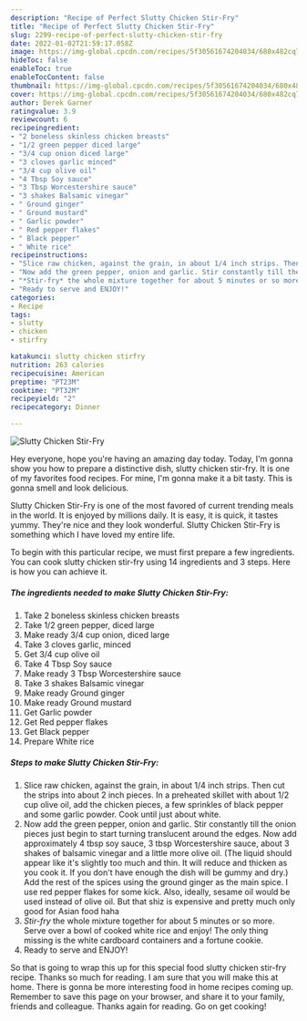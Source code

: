 ```yaml
---
description: "Recipe of Perfect Slutty Chicken Stir-Fry"
title: "Recipe of Perfect Slutty Chicken Stir-Fry"
slug: 2299-recipe-of-perfect-slutty-chicken-stir-fry
date: 2022-01-02T21:59:17.058Z
image: https://img-global.cpcdn.com/recipes/5f30561674204034/680x482cq70/slutty-chicken-stir-fry-recipe-main-photo.jpg
hideToc: false
enableToc: true
enableTocContent: false
thumbnail: https://img-global.cpcdn.com/recipes/5f30561674204034/680x482cq70/slutty-chicken-stir-fry-recipe-main-photo.jpg
cover: https://img-global.cpcdn.com/recipes/5f30561674204034/680x482cq70/slutty-chicken-stir-fry-recipe-main-photo.jpg
author: Derek Garner
ratingvalue: 3.9
reviewcount: 6
recipeingredient:
- "2 boneless skinless chicken breasts"
- "1/2 green pepper diced large"
- "3/4 cup onion diced large"
- "3 cloves garlic minced"
- "3/4 cup olive oil"
- "4 Tbsp Soy sauce"
- "3 Tbsp Worcestershire sauce"
- "3 shakes Balsamic vinegar"
- " Ground ginger"
- " Ground mustard"
- " Garlic powder"
- " Red pepper flakes"
- " Black pepper"
- " White rice"
recipeinstructions:
- "Slice raw chicken, against the grain, in about 1/4 inch strips. Then cut the strips into about 2 inch pieces. In a preheated skillet with about 1/2 cup olive oil, add the chicken pieces, a few sprinkles of black pepper and some garlic powder. Cook until just about white."
- "Now add the green pepper, onion and garlic. Stir constantly till the onion pieces just begin to start turning translucent around the edges. Now add approximately 4 tbsp soy sauce, 3 tbsp Worcestershire sauce, about 3 shakes of balsamic vinegar and a little more olive oil. (The liquid should appear like it&#39;s slightly too much and thin. It will reduce and thicken as you cook it. If you don&#39;t have enough the dish will be gummy and dry.) Add the rest of the spices using the ground ginger as the main spice. I use red pepper flakes for some kick. Also, ideally, sesame oil would be used instead of olive oil. But that shiz is expensive and pretty much only good for Asian food haha"
- "*Stir-fry* the whole mixture together for about 5 minutes or so more. Serve over a bowl of cooked white rice and enjoy! The only thing missing is the white cardboard containers and a fortune cookie."
- "Ready to serve and ENJOY!"
categories:
- Recipe
tags:
- slutty
- chicken
- stirfry

katakunci: slutty chicken stirfry 
nutrition: 263 calories
recipecuisine: American
preptime: "PT23M"
cooktime: "PT32M"
recipeyield: "2"
recipecategory: Dinner

---
```



![Slutty Chicken Stir-Fry](https://img-global.cpcdn.com/recipes/5f30561674204034/680x482cq70/slutty-chicken-stir-fry-recipe-main-photo.jpg)

Hey everyone, hope you're having an amazing day today. Today, I'm gonna show you how to prepare a distinctive dish, slutty chicken stir-fry. It is one of my favorites food recipes. For mine, I'm gonna make it a bit tasty. This is gonna smell and look delicious.



Slutty Chicken Stir-Fry is one of the most favored of current trending meals in the world. It is enjoyed by millions daily. It is easy, it is quick, it tastes yummy. They're nice and they look wonderful. Slutty Chicken Stir-Fry is something which I have loved my entire life.


To begin with this particular recipe, we must first prepare a few ingredients. You can cook slutty chicken stir-fry using 14 ingredients and 3 steps. Here is how you can achieve it.

<!--inarticleads1-->

##### The ingredients needed to make Slutty Chicken Stir-Fry:

1. Take 2 boneless skinless chicken breasts
1. Take 1/2 green pepper, diced large
1. Make ready 3/4 cup onion, diced large
1. Take 3 cloves garlic, minced
1. Get 3/4 cup olive oil
1. Take 4 Tbsp Soy sauce
1. Make ready 3 Tbsp Worcestershire sauce
1. Take 3 shakes Balsamic vinegar
1. Make ready  Ground ginger
1. Make ready  Ground mustard
1. Get  Garlic powder
1. Get  Red pepper flakes
1. Get  Black pepper
1. Prepare  White rice




<!--inarticleads2-->

##### Steps to make Slutty Chicken Stir-Fry:

1. Slice raw chicken, against the grain, in about 1/4 inch strips. Then cut the strips into about 2 inch pieces. In a preheated skillet with about 1/2 cup olive oil, add the chicken pieces, a few sprinkles of black pepper and some garlic powder. Cook until just about white.
1. Now add the green pepper, onion and garlic. Stir constantly till the onion pieces just begin to start turning translucent around the edges. Now add approximately 4 tbsp soy sauce, 3 tbsp Worcestershire sauce, about 3 shakes of balsamic vinegar and a little more olive oil. (The liquid should appear like it&#39;s slightly too much and thin. It will reduce and thicken as you cook it. If you don&#39;t have enough the dish will be gummy and dry.) Add the rest of the spices using the ground ginger as the main spice. I use red pepper flakes for some kick. Also, ideally, sesame oil would be used instead of olive oil. But that shiz is expensive and pretty much only good for Asian food haha
1. *Stir-fry* the whole mixture together for about 5 minutes or so more. Serve over a bowl of cooked white rice and enjoy! The only thing missing is the white cardboard containers and a fortune cookie.
1. Ready to serve and ENJOY!



So that is going to wrap this up for this special food slutty chicken stir-fry recipe. Thanks so much for reading. I am sure that you will make this at home. There is gonna be more interesting food in home recipes coming up. Remember to save this page on your browser, and share it to your family, friends and colleague. Thanks again for reading. Go on get cooking!
